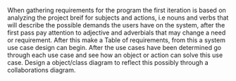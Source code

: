 When gathering requirements for the program the first iteration is based on analyzing the project breif for subjects and actions, i.e nouns and verbs that will describe the possible demands the users have on the system, after the first pass pay attention to adjective and adverbials that may change a need or requirement. After this make a Table of requirements, from this a system use case design can begin. After the use cases have been determined go through each use case and see how an object or action can solve this use case. Design a object/class diagram to reflect this possibly through a collaborations diagram. 
